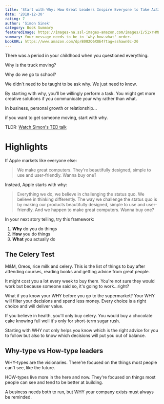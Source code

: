 ```yaml
---
title: 'Start with Why: How Great Leaders Inspire Everyone to Take Action'
date: '2018-12-30'
rating: 7
author: 'Simon Sinek'
category: Book Summary
featuredImage: https://images-na.ssl-images-amazon.com/images/I/51xrHMLGJPL._SX330_BO1,204,203,200_.jpg
summary: Your message needs to be in 'why-how-what' order.
bookURL: https://www.amazon.com/dp/B002Q6XUE4?tag=sshawn0c-20
---
```

There was a period in your childhood when you questioned everything.

Why is the truck moving?

Why do we go to school?

We didn't need to be taught to be ask why. We just need to know.

By starting with why, you'll be willingly perform a task. You might get more creative solutions if you communicate your why rather than what.

In business, personal growth or relationship...

if you want to get someone moving, start with why.

TLDR: [Watch Simon's TED talk](https://www.ted.com/talks/simon_sinek_how_great_leaders_inspire_action?language=en)

# Highlights

If Apple markets like everyone else:

> We make great computers. They're beautifully designed, simple to use and user-friendly. Wanna buy one?

Instead, Apple starts with why:

> Everything we do, we believe in challenging the status quo. We believe in thinking differently. The way we challenge the status quo is by making our products beautifully designed, simple to use and user-friendly. And we happen to make great computers. Wanna buy one?

In your next story telling, try this framework:

1. **Why** do you do things
2. **How** you do things
3. **What** you actually do

## The Celery Test

M&M, Oreos, rice milk and celery. This is the list of things to buy after attending courses, reading books and getting advice from great people.

It might cost you a lot every week to buy them. You're not sure they would work but because someone said so, it's going to work...right?

What if you know your WHY before you go to the supermarket? Your WHY will filter your decisions and spend less money. Every choice is a right choice and will deliver value.

If you believe in health, you'll only buy celery. You would buy a chocolate cake knowing full well it's only for short-term sugar rush.

Starting with WHY not only helps you know which is the right advice for you to follow but also to know which decisions will put you out of balance.

## Why-type vs How-type leaders

WHY-types are the visionaries. There're focused on the things most people can't see, like the future.

HOW-types live more in the here and now. They're focused on things most people can see and tend to be better at building.

A business needs both to run, but WHY your company exists must always be reminded.
